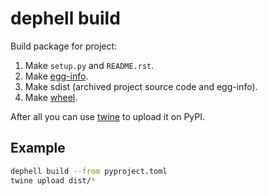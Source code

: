 # dephell build

Build package for project:

1. Make `setup.py` and `README.rst`.
1. Make [egg-info](https://setuptools.readthedocs.io/en/latest/formats.html).
1. Make sdist (archived project source code and egg-info).
1. Make [wheel](https://pythonwheels.com/).

After all you can use [twine](https://github.com/pypa/twine/) to upload it on PyPI.

## Example

```bash
dephell build --from pyproject.toml
twine upload dist/*
```

